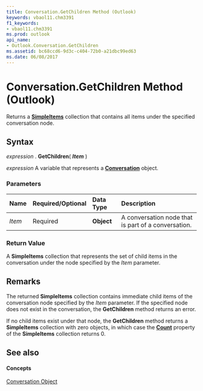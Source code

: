 ```yaml
---
title: Conversation.GetChildren Method (Outlook)
keywords: vbaol11.chm3391
f1_keywords:
- vbaol11.chm3391
ms.prod: outlook
api_name:
- Outlook.Conversation.GetChildren
ms.assetid: bc68ccd6-9d3c-c404-72b0-a21dbc99ed63
ms.date: 06/08/2017
---
```



# Conversation.GetChildren Method (Outlook)

Returns a  **[SimpleItems](Outlook.SimpleItems.md)** collection that contains all items under the specified conversation node.


## Syntax

 _expression_ . **GetChildren**( **_Item_** )

 _expression_ A variable that represents a **[Conversation](Outlook.Conversation.md)** object.


### Parameters



|**Name**|**Required/Optional**|**Data Type**|**Description**|
|:-----|:-----|:-----|:-----|
| _Item_|Required| **Object**|A conversation node that is part of a conversation.|

### Return Value

A  **SimpleItems** collection that represents the set of child items in the conversation under the node specified by the _Item_ parameter.


## Remarks

The returned  **SimpleItems** collection contains immediate child items of the conversation node specified by the _Item_ parameter. If the specified node does not exist in the conversation, the **GetChildren** method returns an error.

If no child items exist under that node, the  **GetChildren** method returns a **SimpleItems** collection with zero objects, in which case the **[Count](Outlook.SimpleItems.Count.md)** property of the **SimpleItems** collection returns 0.


## See also


#### Concepts


[Conversation Object](Outlook.Conversation.md)

